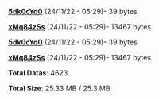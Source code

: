 [**5dk0cYd0**](/data/5dk0cYd0.txt) (24/11/22 - 05:29)- 39 bytes

[**xMq84zSs**](/data/xMq84zSs.txt) (24/11/22 - 05:29)- 13467 bytes

[**5dk0cYd0**](/data/5dk0cYd0.txt) (24/11/22 - 05:29)- 39 bytes

[**xMq84zSs**](/data/xMq84zSs.txt) (24/11/22 - 05:29)- 13467 bytes

**Total Datas**: 4623

**Total Size**: 25.33 MB / 25.3 MB